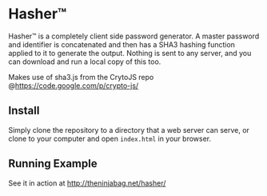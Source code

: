 # Hasher™

Hasher™ is a completely client side password generator.
A master password and identifier is concatenated and then has a SHA3 hashing function applied to it to generate the output. Nothing is sent to any server, and you can download and run a local copy of this too.

Makes use of sha3.js from the CrytoJS repo @https://code.google.com/p/crypto-js/

## Install
Simply clone the repository to a directory that a web server can serve, or clone to your computer and open `index.html` in your browser.

## Running Example
See it in action at http://theninjabag.net/hasher/
